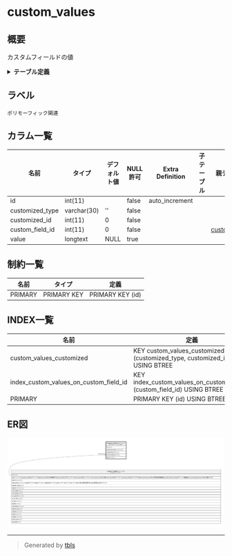 # custom_values

## 概要

カスタムフィールドの値

<details>
<summary><strong>テーブル定義</strong></summary>

```sql
CREATE TABLE `custom_values` (
  `id` int(11) NOT NULL AUTO_INCREMENT,
  `customized_type` varchar(30) NOT NULL DEFAULT '',
  `customized_id` int(11) NOT NULL DEFAULT 0,
  `custom_field_id` int(11) NOT NULL DEFAULT 0,
  `value` longtext DEFAULT NULL,
  PRIMARY KEY (`id`),
  KEY `custom_values_customized` (`customized_type`,`customized_id`),
  KEY `index_custom_values_on_custom_field_id` (`custom_field_id`)
) ENGINE=InnoDB AUTO_INCREMENT=[Redacted by tbls] DEFAULT CHARSET=utf8mb4
```

</details>

## ラベル

`ポリモーフィック関連`

## カラム一覧

| 名前              | タイプ         | デフォルト値       | NULL許可   | Extra Definition | 子テーブル      | 親テーブル                             | コメント     |
| --------------- | ----------- | ------------ | -------- | ---------------- | ---------- | --------------------------------- | -------- |
| id              | int(11)     |              | false    | auto_increment   |            |                                   |          |
| customized_type | varchar(30) | ''           | false    |                  |            |                                   |          |
| customized_id   | int(11)     | 0            | false    |                  |            |                                   |          |
| custom_field_id | int(11)     | 0            | false    |                  |            | [custom_fields](custom_fields.md) |          |
| value           | longtext    | NULL         | true     |                  |            |                                   |          |

## 制約一覧

| 名前      | タイプ         | 定義               |
| ------- | ----------- | ---------------- |
| PRIMARY | PRIMARY KEY | PRIMARY KEY (id) |

## INDEX一覧

| 名前                                     | 定義                                                                        |
| -------------------------------------- | ------------------------------------------------------------------------- |
| custom_values_customized               | KEY custom_values_customized (customized_type, customized_id) USING BTREE |
| index_custom_values_on_custom_field_id | KEY index_custom_values_on_custom_field_id (custom_field_id) USING BTREE  |
| PRIMARY                                | PRIMARY KEY (id) USING BTREE                                              |

## ER図

![er](custom_values.svg)

---

> Generated by [tbls](https://github.com/k1LoW/tbls)
